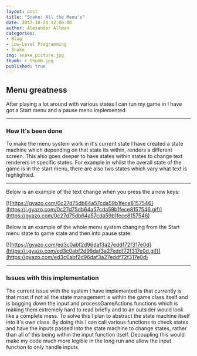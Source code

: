 ```yaml
---
layout: post
title: "Snake: All the Menu's"
date: 2017-10-24 12:00:00
author: Alexander Allman
categories:
- Blog
- Low-Level Programming
- Snake
img: snake_picture.jpg
thumb: c_thumb.jpg
published: true
---
```

## Menu greatness

After playing a lot around with various states I can run my game in I have got a Start menu and a pause menu implemented.
<!--more-->
-----
### How It's been done

To make the menu system work in it's current state I have created a state machine which depending on that state its within, renders a different screen. This also goes deeper to have states within states to change text renderers in specific states. For example in whilst the overall state of the game is in the start menu, there are also two states which vary what text is highlighted.

-----

Below is an example of the text change when you press the arrow keys:

[![https://gyazo.com/0c27d75db64a57cda59b1fece8157546](https://i.gyazo.com/0c27d75db64a57cda59b1fece8157546.gif)](https://gyazo.com/0c27d75db64a57cda59b1fece8157546)

Below is an example of the whole menu system changing from the Start menu state to game state and then into pause state:

[![https://gyazo.com/ed3c0abf2d96daf3a27eddf72f317e0d](https://i.gyazo.com/ed3c0abf2d96daf3a27eddf72f317e0d.gif)](https://gyazo.com/ed3c0abf2d96daf3a27eddf72f317e0d)

-----
### Issues with this implementation

The current issue with the system I have implemented is that currently is that most if not all the state management is within the game class itself and is bogging down the input and processGameActions functions which is making them extremely hard to read briefly and to an outsider would look like a complete mess. To solve this I plan to abstract the state machine itself into it's own class. By doing this I can call various functions to check states and have the inputs passed into the state machine to change states, rather than all of this being within the input function itself. Decoupling this would make my code much more legible in the long run and allow the input function to only handle inputs.
